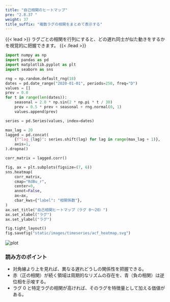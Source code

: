 ```yaml
---
title: "自己相関のヒートマップ"
pre: "2.8.37 "
weight: 37
title_suffix: "複数ラグの相関をまとめて表示する"
---
```


{{< lead >}}
ラグごとの相関を行列にすると、どの遅れ同士が似た動きをするかを視覚的に把握できます。
{{< /lead >}}

```python
import numpy as np
import pandas as pd
import matplotlib.pyplot as plt
import seaborn as sns

rng = np.random.default_rng(18)
dates = pd.date_range("2020-01-01", periods=250, freq="D")
values = []
prev = 0.0
for t in range(len(dates)):
    seasonal = 2.0 * np.sin(2 * np.pi * t / 30)
    prev = 0.5 * prev + seasonal + rng.normal(0, 1)
    values.append(prev)

series = pd.Series(values, index=dates)

max_lag = 20
lagged = pd.concat(
    {f"lag_{lag}": series.shift(lag) for lag in range(max_lag + 1)},
    axis=1,
).dropna()

corr_matrix = lagged.corr()

fig, ax = plt.subplots(figsize=(7, 6))
sns.heatmap(
    corr_matrix,
    cmap="RdBu_r",
    center=0,
    annot=False,
    ax=ax,
    cbar_kws={"label": "相関係数"},
)
ax.set_title("自己相関ヒートマップ（ラグ 0〜20）")
ax.set_xlabel("ラグ")
ax.set_ylabel("ラグ")

fig.tight_layout()
fig.savefig("static/images/timeseries/acf_heatmap.svg")
```

![plot](/images/timeseries/acf_heatmap.svg)

### 読み方のポイント

- 対角線より上を見れば、異なる遅れどうしの関係性を把握できる。
- 赤（正の相関）が続く領域は周期的なリズムの存在を、青（負の相関）は逆位相を示唆する。
- ラグ 0 と特定ラグの相関が高ければ、そのラグを特徴量として加える価値がある。

